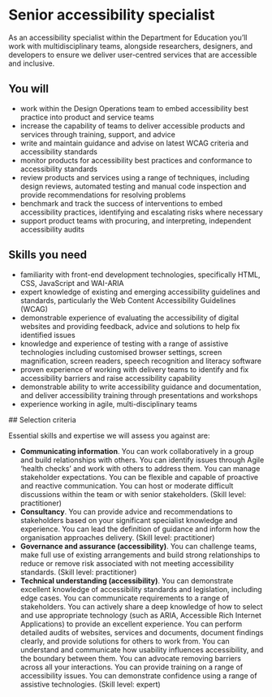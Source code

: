 # Senior accessibility specialist

As an accessibility specialist within the Department for Education you’ll work with multidisciplinary teams, alongside researchers, designers, and developers to ensure we deliver user-centred services that are accessible and inclusive. 

## You will

- work within the Design Operations team to embed accessibility best practice into product and service teams
- increase the capability of teams to deliver accessible products and services through training, support, and advice
- write and maintain guidance and advise on latest WCAG criteria and accessibility standards
- monitor products for accessibility best practices and conformance to accessibility standards
- review products and services using a range of techniques, including design reviews, automated testing and manual code inspection and provide recommendations for resolving problems
- benchmark and track the success of interventions to embed accessibility practices, identifying and escalating risks where necessary
- support product teams with procuring, and interpreting, independent accessibility audits

## Skills you need

- familiarity with front-end development technologies, specifically HTML, CSS, JavaScript and WAI-ARIA
- expert knowledge of existing and emerging accessibility guidelines and standards, particularly the Web Content Accessibility Guidelines (WCAG) 
- demonstrable experience of evaluating the accessibility of digital websites and providing feedback, advice and solutions to help fix identified issues
- knowledge and experience of testing with a range of assistive technologies including customised browser settings, screen magnification, screen readers, speech recognition and literacy software
- proven experience of working with delivery teams to identify and fix accessibility barriers and raise accessibility capability
- demonstrable ability to write accessibility guidance and documentation, and deliver accessibility training through presentations and workshops
- experience working in agile, multi-disciplinary teams


## Selection criteria

Essential skills and expertise we will assess you against are:

- **Communicating information**. You can work collaboratively in a group and build relationships with others. You can identify issues through Agile ‘health checks’ and work with others to address them. You can manage stakeholder expectations. You can be flexible and capable of proactive and reactive communication. You can host or moderate difficult discussions within the team or with senior stakeholders. (Skill level: practitioner)
- **Consultancy**. You can provide advice and recommendations to stakeholders based on your significant specialist knowledge and experience. You can lead the definition of guidance and inform how the organisation approaches delivery. (Skill level: practitioner)
- **Governance and assurance (accessibility)**. You can challenge teams, make full use of existing arrangements and build strong relationships to reduce or remove risk associated with not meeting accessibility standards. (Skill level: practitioner)
- **Technical understanding (accessibility)**. You can demonstrate excellent knowledge of accessibility standards and legislation, including edge cases. You can communicate requirements to a range of stakeholders. You can actively share a deep knowledge of how to select and use appropriate technology (such as ARIA, Accessible Rich Internet Applications) to provide an excellent experience. You can perform detailed audits of websites, services and documents, document findings clearly, and provide solutions for others to work from. You can understand and communicate how usability influences accessibility, and the boundary between them. You can advocate removing barriers across all your interactions. You can provide training on a range of accessibility issues. You can demonstrate confidence using a range of assistive technologies. (Skill level: expert)

